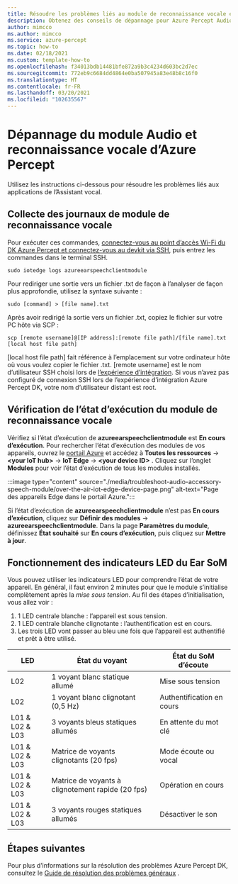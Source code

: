 ```yaml
---
title: Résoudre les problèmes liés au module de reconnaissance vocale et à Azure Percept Audio
description: Obtenez des conseils de dépannage pour Azure Percept Audio et azureearspeechclientmodule.
author: mimcco
ms.author: mimcco
ms.service: azure-percept
ms.topic: how-to
ms.date: 02/18/2021
ms.custom: template-how-to
ms.openlocfilehash: f34013bdb14481bfe872a9b3c4234d603bc2d7ec
ms.sourcegitcommit: 772eb9c6684dd4864e0ba507945a83e48b8c16f0
ms.translationtype: HT
ms.contentlocale: fr-FR
ms.lasthandoff: 03/20/2021
ms.locfileid: "102635567"
---
```

# <a name="azure-percept-audio-and-speech-module-troubleshooting"></a>Dépannage du module Audio et reconnaissance vocale d’Azure Percept

Utilisez les instructions ci-dessous pour résoudre les problèmes liés aux applications de l’Assistant vocal.

## <a name="collecting-speech-module-logs"></a>Collecte des journaux de module de reconnaissance vocale

Pour exécuter ces commandes, [connectez-vous au point d’accès Wi-Fi du DK Azure Percept et connectez-vous au devkit via SSH](./how-to-ssh-into-percept-dk.md), puis entrez les commandes dans le terminal SSH.

```console
sudo iotedge logs azureearspeechclientmodule
```

Pour rediriger une sortie vers un fichier .txt de façon à l’analyser de façon plus approfondie, utilisez la syntaxe suivante :

```console
sudo [command] > [file name].txt
```

Après avoir redirigé la sortie vers un fichier .txt, copiez le fichier sur votre PC hôte via SCP :

```console
scp [remote username]@[IP address]:[remote file path]/[file name].txt [local host file path]
```

[local host file path] fait référence à l’emplacement sur votre ordinateur hôte où vous voulez copier le fichier .txt. [remote username] est le nom d’utilisateur SSH choisi lors de [l’expérience d’intégration](./quickstart-percept-dk-set-up.md). Si vous n’avez pas configuré de connexion SSH lors de l’expérience d’intégration Azure Percept DK, votre nom d’utilisateur distant est root.

## <a name="checking-runtime-status-of-the-speech-module"></a>Vérification de l’état d’exécution du module de reconnaissance vocale

Vérifiez si l’état d’exécution de **azureearspeechclientmodule** est **En cours d’exécution**. Pour rechercher l’état d’exécution des modules de vos appareils, ouvrez le [portail Azure](https://portal.azure.com/) et accédez à **Toutes les ressources** ->  **\<your IoT hub>**  -> **IoT Edge** ->  **\<your device ID>** . Cliquez sur l’onglet **Modules** pour voir l’état d’exécution de tous les modules installés.

:::image type="content" source="./media/troubleshoot-audio-accessory-speech-module/over-the-air-iot-edge-device-page.png" alt-text="Page des appareils Edge dans le portail Azure.":::

Si l’état d’exécution de **azureearspeechclientmodule** n’est pas **En cours d’exécution**, cliquez sur **Définir des modules** -> **azureearspeechclientmodule**. Dans la page **Paramètres du module**, définissez **État souhaité** sur **En cours d’exécution**, puis cliquez sur **Mettre à jour**.

## <a name="understanding-ear-som-led-indicators"></a>Fonctionnement des indicateurs LED du Ear SoM

Vous pouvez utiliser les indicateurs LED pour comprendre l’état de votre appareil. En général, il faut environ 2 minutes pour que le module s’initialise complètement après la *mise sous tension*. Au fil des étapes d’initialisation, vous allez voir :

1. 1 LED centrale blanche : l’appareil est sous tension.
2. 1 LED centrale blanche clignotante : l’authentification est en cours.
3. Les trois LED vont passer au bleu une fois que l’appareil est authentifié et prêt à être utilisé.

|LED|État du voyant|État du SoM d’écoute|
|---|---------|--------------|
|L02|1 voyant blanc statique allumé|Mise sous tension |
|L02|1 voyant blanc clignotant (0,5 Hz)|Authentification en cours |
|L01 & L02 & L03|3 voyants bleus statiques allumés|En attente du mot clé|
|L01 & L02 & L03|Matrice de voyants clignotants (20 fps) |Mode écoute ou vocal|
|L01 & L02 & L03|Matrice de voyants à clignotement rapide (20 fps)|Opération en cours|
|L01 & L02 & L03|3 voyants rouges statiques allumés |Désactiver le son|

## <a name="next-steps"></a>Étapes suivantes

Pour plus d’informations sur la résolution des problèmes Azure Percept DK, consultez le [Guide de résolution des problèmes généraux](./troubleshoot-dev-kit.md) .
